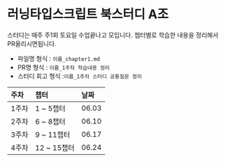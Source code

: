 # 러닝타입스크립트 북스터디 A조

스터디는 매주 주1회 토요일 수업끝나고 모입니다.
챕터별로 학습한 내용을 정리해서 PR올리시면됩니다.
    
- 파일명 형식 : `이름_chapter1.md`
- PR명 형식 : `이름_1주차 학습내용 정리`
- 스터디 회고 형식 :`이름_1주차 스터디 공통질문 정리`
    
|주차|챕터|날짜
|:----|:------|:----|
|1주차|1 ~ 5챕터|06.03
|2주차|6 ~ 8챕터|06.10
|3주차|9 ~ 11챕터|06.17
|4주차|12 ~ 15챕터|06.24
